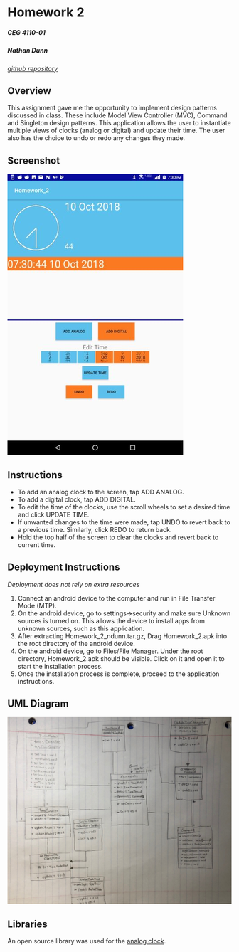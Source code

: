 # Homework 2

##### CEG 4110-01

##### Nathan Dunn

 [*github repository*](https://github.com/natedunn2230/Homework_2)

## Overview

This assignment gave me the opportunity to implement design patterns discussed in class. These include Model View Controller (MVC), Command and Singleton design patterns. This application allows the user to instantiate multiple views of clocks (analog or digital) and update their time. The user also has the choice to undo or redo any changes they made.

## Screenshot

![screenshot](./resources/screenshot_homework2.png)

 ## Instructions

 * To add an analog clock to the screen, tap ADD ANALOG.
 * To add a digital clock, tap ADD DIGITAL.
 * To edit the time of the clocks, use the scroll wheels to set a desired time and click UPDATE TIME.
 * If unwanted changes to the time were made, tap UNDO to revert back to a previous time. Similarly, click  REDO to return back.
 * Hold the top half of the screen to clear the clocks and revert back to current time.

## Deployment Instructions

*Deployment does not rely on extra resources*

1. Connect an android device to the computer and run in File Transfer Mode (MTP).
2. On the android device, go to settings->security and make sure Unknown sources is turned on. This allows the device to install apps from unknown sources, such as this application.
3. After extracting Homework_2_ndunn.tar.gz, Drag Homework_2.apk into the root directory of the android device.
4. On the android device, go to Files/File Manager. Under the root directory, Homework_2.apk should be visible. Click on it and open it to start the installation process.
5. Once the installation process is complete, proceed to the application instructions.

## UML Diagram

![uml](./resources/uml.png)

## Libraries 

An open source library was used for the [analog clock](https://github.com/rosenpin/custom-analog-clock-view).
